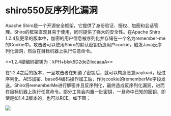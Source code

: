 # shiro550反序列化漏洞

Apache Shiro是一个开源安全框架，它提供了身份验证、授权、加密和会话管理。Shiro的框架直观且易于使用，同时提供了强大的安全性。在Apache Shiro 1.2.4及更早的版本中，加密的用户信息被序列化并存储在一个名为remember-me的Cookie中。攻击者可以使用Shiro的默认密钥伪造用户cookie，触发Java反序列化漏洞，然后在目标机器上执行任意命令。

<=1.2.4硬编码密钥为：kPH+bIxk5D2deZiIxcaaaA==

在1.2.4之后的版本，一旦攻击者在知道了密钥后，就可以构造恶意payload，经过序列化、AES加密、base64编码操作加工后，作为cookie的rememberMe字段发送。Shiro将rememberMe进行解密并且反序列化，最终造成反序列化漏洞，进而在目标机器上执行任意命令。部分工具会内置一批密钥，一旦命中已知的密钥，即使是如1.4.2版本的，也可以RCE。如下图：

![](../../.gitbook/assets/shiro\_rce.png)



